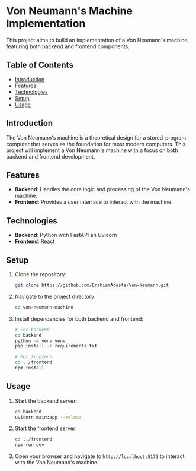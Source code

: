 # Von Neumann's Machine Implementation

This project aims to build an implementation of a Von Neumann's machine, featuring both backend and frontend components.

## Table of Contents

- [Introduction](#introduction)
- [Features](#features)
- [Technologies](#technologies)
- [Setup](#setup)
- [Usage](#usage)

## Introduction

The Von Neumann's machine is a theoretical design for a stored-program computer that serves as the foundation for most modern computers. This project will implement a Von Neumann's machine with a focus on both backend and frontend development.

## Features

- **Backend**: Handles the core logic and processing of the Von Neumann's machine.
- **Frontend**: Provides a user interface to interact with the machine.

## Technologies

- **Backend**: Python with FastAPI an Uvicorn
- **Frontend**: React

## Setup

1. Clone the repository:
   ```bash
   git clone https://github.com/BrahiamAcosta/Von-Neumann.git
   ```
2. Navigate to the project directory:
   ```bash
   cd von-neumann-machine
   ```
3. Install dependencies for both backend and frontend:

   ```bash
   # For backend
   cd backend
   python -m venv venv
   pip install -r requirements.txt

   # For frontend
   cd ../frontend
   npm install
   ```

## Usage

1. Start the backend server:
   ```bash
   cd backend
   uvicorn main:app --reload
   ```
2. Start the frontend server:
   ```bash
   cd ../frontend
   npm run dev
   ```
3. Open your browser and navigate to `http://localhost:5173` to interact with the Von Neumann's machine.
